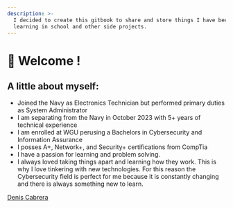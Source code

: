 ```yaml
---
description: >-
  I decided to create this gitbook to share and store things I have been
  learning in school and other side projects.
---
```


# 👋 Welcome !

## A little about myself:

* Joined the Navy as Electronics Technician but performed primary duties as System Administrator
* I am separating from the Navy in October 2023 with 5+ years of technical experience
* I am enrolled at WGU perusing a Bachelors in Cybersecurity and Information Assurance
* I posses A+, Network+, and Security+ certifications from CompTia
* I have a passion for learning and problem solving.&#x20;
* I always loved taking things apart and learning how they work. This is why I love tinkering with new technologies. For this reason the Cybersecurity field is perfect for me because it is constantly changing and there is always something new to learn.

<script src="https://platform.linkedin.com/badges/js/profile.js" async defer type="text/javascript"></script>

<div class="badge-base LI-profile-badge" data-locale="en_US" data-size="medium" data-theme="dark" data-type="VERTICAL" data-vanity="denis-cabrera" data-version="v1"><a class="badge-base__link LI-simple-link" href="https://www.linkedin.com/in/denis-cabrera?trk=profile-badge">Denis Cabrera</a></div>
